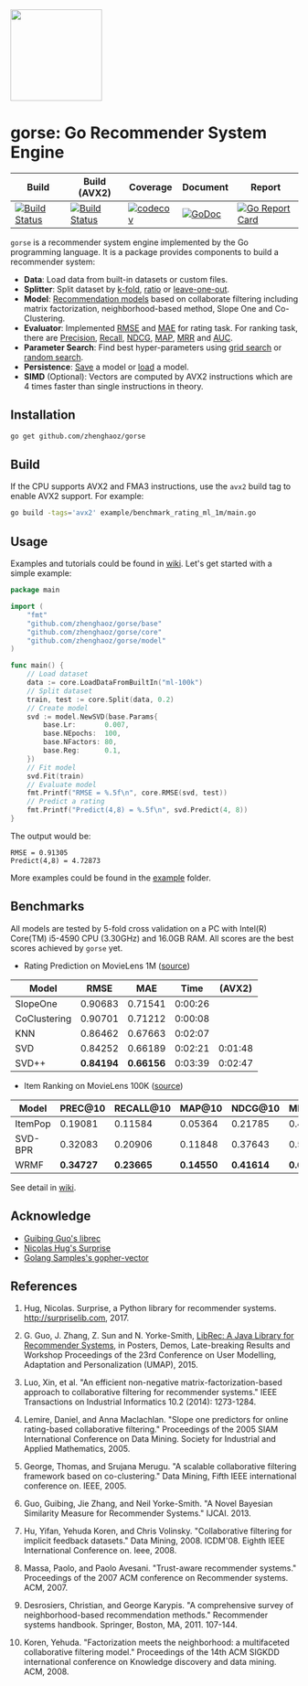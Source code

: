 <img width=160 src="https://img.sine-x.com/gorse.png"/>

# gorse: Go Recommender System Engine

| Build | Build (AVX2) | Coverage | Document | Report |
|---|---|---|---|---| 
| [![Build Status](https://travis-matrix-badges.herokuapp.com/repos/zhenghaoz/gorse/branches/master/1)](https://travis-ci.org/zhenghaoz/gorse) | [![Build Status](https://travis-matrix-badges.herokuapp.com/repos/zhenghaoz/gorse/branches/master/2)](https://travis-ci.org/zhenghaoz/gorse) | [![codecov](https://codecov.io/gh/zhenghaoz/gorse/branch/master/graph/badge.svg)](https://codecov.io/gh/zhenghaoz/gorse) | [![GoDoc](https://godoc.org/github.com/zhenghaoz/gorse?status.svg)](https://godoc.org/github.com/zhenghaoz/gorse) | [![Go Report Card](https://goreportcard.com/badge/github.com/zhenghaoz/gorse)](https://goreportcard.com/report/github.com/zhenghaoz/gorse) |

`gorse` is a recommender system engine implemented by the Go programming language. It is a package provides components to build a recommender system:

- **Data**: Load data from built-in datasets or custom files.
- **Splitter**: Split dataset by [k-fold](https://godoc.org/github.com/zhenghaoz/gorse/core#NewKFoldSplitter), [ratio](https://godoc.org/github.com/zhenghaoz/gorse/core#NewRatioSplitter) or [leave-one-out](https://godoc.org/github.com/zhenghaoz/gorse/core#NewUserLOOSplitter).
- **Model**: [Recommendation models](https://godoc.org/github.com/zhenghaoz/gorse/model) based on collaborate filtering including matrix factorization, neighborhood-based method, Slope One and Co-Clustering.
- **Evaluator**: Implemented [RMSE](https://godoc.org/github.com/zhenghaoz/gorse/core#RMSE) and [MAE](https://godoc.org/github.com/zhenghaoz/gorse/core#MAE) for rating task. For ranking task, there are [Precision](https://godoc.org/github.com/zhenghaoz/gorse/core#NewPrecision), [Recall](https://godoc.org/github.com/zhenghaoz/gorse/core#NewRecall), [NDCG](https://godoc.org/github.com/zhenghaoz/gorse/core#NewNDCG), [MAP](https://godoc.org/github.com/zhenghaoz/gorse/core#NewMAP), [MRR](https://godoc.org/github.com/zhenghaoz/gorse/core#NewMRR) and [AUC](https://godoc.org/github.com/zhenghaoz/gorse/core#AUC).
- **Parameter Search**: Find best hyper-parameters using [grid search](https://godoc.org/github.com/zhenghaoz/gorse/core#GridSearchCV) or [random search](https://godoc.org/github.com/zhenghaoz/gorse/core#RandomSearchCV).
- **Persistence**: [Save](https://godoc.org/github.com/zhenghaoz/gorse/core#Save) a model or [load](https://godoc.org/github.com/zhenghaoz/gorse/core#Load) a model.
- **SIMD** (Optional): Vectors are computed by AVX2 instructions which are 4 times faster than single instructions in theory.

## Installation

```bash
go get github.com/zhenghaoz/gorse
```

## Build

If the CPU supports AVX2 and FMA3 instructions, use the `avx2` build tag to enable AVX2 support. For example:

```bash
go build -tags='avx2' example/benchmark_rating_ml_1m/main.go
```

## Usage

Examples and tutorials could be found in [wiki](https://github.com/zhenghaoz/gorse/wiki). Let's get started with a simple example:

```go
package main

import (
	"fmt"
	"github.com/zhenghaoz/gorse/base"
	"github.com/zhenghaoz/gorse/core"
	"github.com/zhenghaoz/gorse/model"
)

func main() {
	// Load dataset
	data := core.LoadDataFromBuiltIn("ml-100k")
	// Split dataset
	train, test := core.Split(data, 0.2)
	// Create model
	svd := model.NewSVD(base.Params{
		base.Lr:       0.007,
		base.NEpochs:  100,
		base.NFactors: 80,
		base.Reg:      0.1,
	})
	// Fit model
	svd.Fit(train)
	// Evaluate model
	fmt.Printf("RMSE = %.5f\n", core.RMSE(svd, test))
	// Predict a rating
	fmt.Printf("Predict(4,8) = %.5f\n", svd.Predict(4, 8))
}
```

The output would be:

```
RMSE = 0.91305
Predict(4,8) = 4.72873
```

More examples could be found in the [example](https://github.com/zhenghaoz/gorse/tree/master/example) folder.

## Benchmarks

All models are tested by 5-fold cross validation on a PC with Intel(R) Core(TM) i5-4590 CPU (3.30GHz) and 16.0GB RAM. All scores are the best scores achieved by `gorse` yet.

- Rating Prediction on MovieLens 1M ([source](https://github.com/zhenghaoz/gorse/blob/master/example/benchmark_rating_ml_1m/main.go))

|        Model        |       RMSE        |        MAE        |  Time   | (AVX2) |
|---------------------|-------------------|-------------------|---------|---|
| SlopeOne     | 0.90683 | 0.71541 | 0:00:26 | |
| CoClustering | 0.90701 | 0.71212 | 0:00:08 | |
| KNN          | 0.86462 | 0.67663 | 0:02:07 | |
| SVD          | 0.84252 | 0.66189 | 0:02:21 | 0:01:48 |
| SVD++        | **0.84194** | **0.66156** | 0:03:39 | 0:02:47 |

- Item Ranking on MovieLens 100K ([source](https://github.com/zhenghaoz/gorse/blob/master/example/benchmark_ranking/main.go))

|  Model  |   PREC@10    |     RECALL@10     |      MAP@10       |      NDCG@10      |      MRR@10       |  Time   |
|---------|-------------------|-------------------|-------------------|-------------------|-------------------|---------|
| ItemPop | 0.19081 | 0.11584 | 0.05364 | 0.21785 | 0.40991 | 0:00:03 |
| SVD-BPR     | 0.32083 | 0.20906 | 0.11848 | 0.37643 | 0.59818 | 0:00:13 |
| WRMF    | **0.34727** | **0.23665** | **0.14550** | **0.41614** | **0.65439** | 0:00:14 |

See detail in [wiki](https://github.com/zhenghaoz/gorse/wiki/Benchmark).

## Acknowledge

- [Guibing Guo's librec](https://github.com/guoguibing/librec)
- [Nicolas Hug's Surprise](https://github.com/NicolasHug/Surprise)
- [Golang Samples's gopher-vector](https://github.com/golang-samples/gopher-vector)

## References

1. Hug, Nicolas. Surprise, a Python library for recommender systems. http://surpriselib.com, 2017.

2. G. Guo, J. Zhang, Z. Sun and N. Yorke-Smith, [LibRec: A Java Library for Recommender Systems](http://ceur-ws.org/Vol-1388/demo_paper1.pdf), in Posters, Demos, Late-breaking Results and Workshop Proceedings of the 23rd Conference on User Modelling, Adaptation and Personalization (UMAP), 2015.

3. Luo, Xin, et al. "An efficient non-negative matrix-factorization-based approach to collaborative filtering for recommender systems." IEEE Transactions on Industrial Informatics 10.2 (2014): 1273-1284.

4. Lemire, Daniel, and Anna Maclachlan. "Slope one predictors for online rating-based collaborative filtering." Proceedings of the 2005 SIAM International Conference on Data Mining. Society for Industrial and Applied Mathematics, 2005.

5. George, Thomas, and Srujana Merugu. "A scalable collaborative filtering framework based on co-clustering." Data Mining, Fifth IEEE international conference on. IEEE, 2005.

6. Guo, Guibing, Jie Zhang, and Neil Yorke-Smith. "A Novel Bayesian Similarity Measure for Recommender Systems." IJCAI. 2013.

7. Hu, Yifan, Yehuda Koren, and Chris Volinsky. "Collaborative filtering for implicit feedback datasets." Data Mining, 2008. ICDM'08. Eighth IEEE International Conference on. Ieee, 2008.

8. Massa, Paolo, and Paolo Avesani. "Trust-aware recommender systems." Proceedings of the 2007 ACM conference on Recommender systems. ACM, 2007.

9. Desrosiers, Christian, and George Karypis. "A comprehensive survey of neighborhood-based recommendation methods." Recommender systems handbook. Springer, Boston, MA, 2011. 107-144.

10. Koren, Yehuda. "Factorization meets the neighborhood: a multifaceted collaborative filtering model." Proceedings of the 14th ACM SIGKDD international conference on Knowledge discovery and data mining. ACM, 2008.
